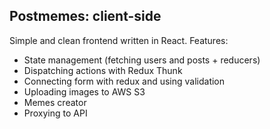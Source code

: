 ## Postmemes: client-side

Simple and clean frontend written in React. Features:

* State management (fetching users and posts + reducers)
* Dispatching actions with Redux Thunk 
* Connecting form with redux and using validation
* Uploading images to AWS S3
* Memes creator
* Proxying to API

